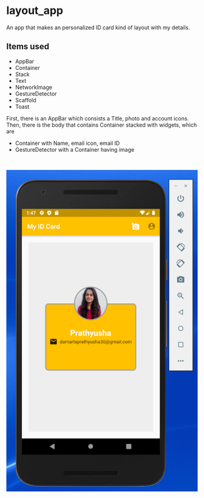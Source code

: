 # layout_app

An app that makes an personalized ID card kind of layout with my details.

## Items used

* AppBar
* Container
* Stack
* Text
* NetworkImage
* GestureDetector
* Scaffold
* Toast

First, there is an AppBar which consists a Title, photo and account icons. <br/>
Then, there is the body that contains Container stacked with widgets, which are
 * Container with Name, email icon, email ID
 * GestureDetector with a Container having image
<br/>

![ID Card Screenshot](/assets/images/LayoutScreenshot.PNG "ID Card Screenshot")